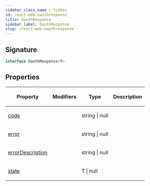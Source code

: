 ```yaml
---
sidebar_class_name : hidden
id: react-web.oauthresponse
title: OauthResponse
sidebar_label: OauthResponse
slug: /react-web.oauthresponse
---
```






## Signature

```typescript
interface OauthResponse<T> 
```

## Properties

<table><thead><tr><th>

Property


</th><th>

Modifiers


</th><th>

Type


</th><th>

Description


</th></tr></thead>
<tbody><tr><td>

[code](./react-web.oauthresponse.code)


</td><td>


</td><td>

string \| null


</td><td>


</td></tr>
<tr><td>

[error](./react-web.oauthresponse.error)


</td><td>


</td><td>

string \| null


</td><td>


</td></tr>
<tr><td>

[errorDescription](./react-web.oauthresponse.errordescription)


</td><td>


</td><td>

string \| null


</td><td>


</td></tr>
<tr><td>

[state](./react-web.oauthresponse.state)


</td><td>


</td><td>

T \| null


</td><td>


</td></tr>
</tbody></table>

